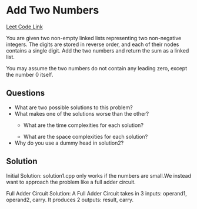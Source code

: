 <h1>Add Two Numbers</h1>

<a href="https://leetcode.com/problems/add-two-numbers/">Leet Code Link</a>

You are given two non-empty linked lists representing two non-negative integers. The digits are stored in reverse order, and each of their nodes contains a single digit. Add the two numbers and return the sum as a linked list.

You may assume the two numbers do not contain any leading zero, except the number 0 itself.

<h2>Questions</h2>

<ul>
    <li>What are two possible solutions to this problem?</li>
    <li>What makes one of the solutions worse than the other?</li>
    <ul>
        <li>What are the time complexities for each solution?</li>
    </ul>
    <ul>
        <li>What are the space complexities for each solution?</li>
    </ul>
    <li>Why do you use a dummy head in solution2?</li>
</ul>



<h2>Solution</h2>

Initial Solution: solution1.cpp only works if the numbers are small.We instead want to approach the problem like a full adder circuit.

Full Adder Circuit Solution: A Full Adder Circuit takes in 3 inputs: operand1, operand2, carry. It produces 2 outputs: result, carry. 
